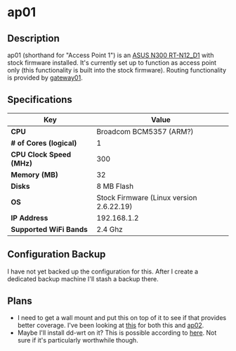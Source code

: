 ap01
=====

Description
-----------

ap01 (shorthand for "Access Point 1") is an [ASUS N300 RT-N12_D1](https://www.amazon.com/gp/product/B00DWFPDNO/ref=ppx_yo_dt_b_search_asin_title?ie=UTF8&psc=1) with stock firmware installed.  It's currently set up to function as access point only (this functionality is built into the stock firmware).  Routing functionality is provided by [gateway01](gateway01.md).

Specifications
--------------

| Key | Value |
| --- | --- |
| **CPU** | Broadcom BCM5357 (ARM?) |
| **# of Cores (logical)** | 1 |
| **CPU Clock Speed (MHz)** | 300 |
| **Memory (MB)** | 32 |
| **Disks** | 8 MB Flash |
| **OS** | Stock Firmware (Linux version 2.6.22.19) |
| **IP Address** | 192.168.1.2 |
| **Supported WiFi Bands** | 2.4 Ghz |

Configuration Backup
--------------------

I have not yet backed up the configuration for this.  After I create a dedicated backup machine I'll stash a backup there.

Plans
-----

 * I need to get a wall mount and put this on top of it to see if that provides better coverage.  I've been looking at [this](https://www.amazon.com/dp/B01N2IQSXF/?coliid=I3MFIPQIPXV8OX&colid=38S74L174KYDO&psc=1&ref_=lv_ov_lig_dp_it) for both this and [ap02](ap02.md).
 * Maybe I'll install dd-wrt on it?  This is possible according to [here](https://wiki.dd-wrt.com/wiki/index.php/Asus_RT-N12).  Not sure if it's particularly worthwhile though.
